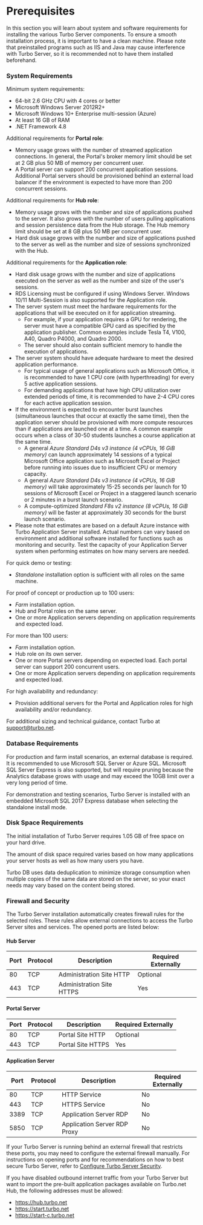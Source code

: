 # Prerequisites

In this section you will learn about system and software requirements for installing the various Turbo Server components. To ensure a smooth installation process, it is important to have a clean machine. Please note that preinstalled programs such as IIS and Java may cause interference with Turbo Server, so it is recommended not to have them installed beforehand.

### System Requirements

Minimum system requirements:
- 64-bit 2.6 GHz CPU with 4 cores or better
- Microsoft Windows Server 2012R2+
- Microsoft Windows 10+ Enterprise multi-session (Azure)
- At least 16 GB of RAM
- .NET Framework 4.8

Additional requirements for __Portal role__:
- Memory usage grows with the number of streamed application connections. In general, the Portal's broker memory limit should be set at 2 GB plus 50 MB of memory per concurrent user.
- A Portal server can support 200 concurrent application sessions. Additional Portal servers should be provisioned behind an external load balancer if the environment is expected to have more than 200 concurrent sessions.

Additional requirements for __Hub role__:
- Memory usage grows with the number and size of applications pushed to the server. It also grows with the number of users pulling applications and session persistence data from the Hub storage. The Hub memory limit should be set at 8 GB plus 50 MB per concurrent user.
- Hard disk usage grows with the number and size of applications pushed to the server as well as the number and size of sessions synchronized with the Hub.

Additional requirements for the __Application role__:
- Hard disk usage grows with the number and size of applications executed on the server as well as the number and size of the user's sessions.
- RDS Licensing must be configured if using Windows Server. Windows 10/11 Multi-Session is also supported for the Application role.
- The server system must meet the hardware requirements for the applications that will be executed on it for application streaming.
    - For example, if your application requires a GPU for rendering, the server must have a compatible GPU card as specified by the application publisher. Common examples include Tesla T4, V100, A40, Quadro P4000, and Quadro 2000.
    - The server should also contain sufficient memory to handle the execution of applications.
- The server system should have adequate hardware to meet the desired application performance.
    - For typical usage of general applications such as Microsoft Office, it is recommended to have 1 CPU core (with hyperthreading) for every 5 active application sessions.
    - For demanding applications that have high CPU utilization over extended periods of time, it is recommended to have 2-4 CPU cores for each active application session.
- If the environment is expected to encounter burst launches (simultaneous launches that occur at exactly the same time), then the application server should be provisioned with more compute resources than if applications are launched one at a time. A common example occurs when a class of 30-50 students launches a course application at the same time.
    - A general *Azure Standard D4s v3 instance (4 vCPUs, 16 GiB memory)* can launch approximately 14 sessions of a typical Microsoft Office application such as Microsoft Excel or Project before running into issues due to insufficient CPU or memory capacity.
    - A general *Azure Standard D4s v3 instance (4 vCPUs, 16 GiB memory)* will take approximately 15-25 seconds per launch for 10 sessions of Microsoft Excel or Project in a staggered launch scenario or 2 minutes in a burst launch scenario.
    - A compute-optimized *Standard F8s v2 instance (8 vCPUs, 16 GiB memory)* will be faster at approximately 30 seconds for the burst launch scenario.
- Please note that estimates are based on a default Azure instance with Turbo Application Server installed. Actual numbers can vary based on environment and additional software installed for functions such as monitoring and security. Test the capacity of your Application Server system when performing estimates on how many servers are needed.

For quick demo or testing: 
- *Standalone* installation option is sufficient with all roles on the same machine.

For proof of concept or production up to 100 users:
- *Farm* installation option.
- Hub and Portal roles on the same server.
- One or more Application servers depending on application requirements and expected load.

For more than 100 users:
- *Farm* installation option.
- Hub role on its own server.
- One or more Portal servers depending on expected load. Each portal server can support 200 concurrent users.
- One or more Application servers depending on application requirements and expected load.

For high availability and redundancy:
- Provision additional servers for the Portal and Application roles for high availability and/or redundancy.

For additional sizing and technical guidance, contact Turbo at support@turbo.net.

### Database Requirements

For production and farm install scenarios, an external database is required. It is recommended to use Microsoft SQL Server or Azure SQL. Microsoft SQL Server Express is also supported, but will require pruning because the Analytics database grows with usage and may exceed the 10GB limit over a very long period of time.

For demonstration and testing scenarios, Turbo Server is installed with an embedded Microsoft SQL 2017 Express database when selecting the standalone install mode.

### Disk Space Requirements

The initial installation of Turbo Server requires 1.05 GB of free space on your hard drive.

The amount of disk space required varies based on how many applications your server hosts as well as how many users you have. 

Turbo DB uses data deduplication to minimize storage consumption when multiple copies of the same data are stored on the server, so your exact needs may vary based on the content being stored.

### Firewall and Security

The Turbo Server installation automatically creates firewall rules for the selected roles. These rules allow external connections to access the Turbo Server sites and services. The opened ports are listed below:

#### Hub Server

| Port | Protocol | Description               | Required Externally |
|------|----------|---------------------------|----------------------|
| 80   | TCP      | Administration Site HTTP  | Optional            |
| 443  | TCP      | Administration Site HTTPS | Yes                 |

#### Portal Server

| Port | Protocol | Description          | Required Externally |
|------|----------|----------------------|----------------------|
| 80   | TCP      | Portal Site HTTP     | Optional            |
| 443  | TCP      | Portal Site HTTPS    | Yes                 |

#### Application Server

| Port  | Protocol | Description                      | Required Externally |
|-------|----------|----------------------------------|----------------------|
| 80    | TCP      | HTTP Service                    | No                   |
| 443   | TCP      | HTTPS Service                   | No                   |
| 3389  | TCP      | Application Server RDP         | No                   |
| 5850  | TCP      | Application Server RDP Proxy   | No                   |

If your Turbo Server is running behind an external firewall that restricts these ports, you may need to configure the external firewall manually. For instructions on opening ports and for recommendations on how to best secure Turbo Server, refer to [Configure Turbo Server Security](/server/advanced-topics/security).

If you have disabled outbound internet traffic from your Turbo Server but want to import the pre-built application packages available on Turbo.net Hub, the following addresses must be allowed:

* https://hub.turbo.net
* https://start.turbo.net
* https://start-c.turbo.net
